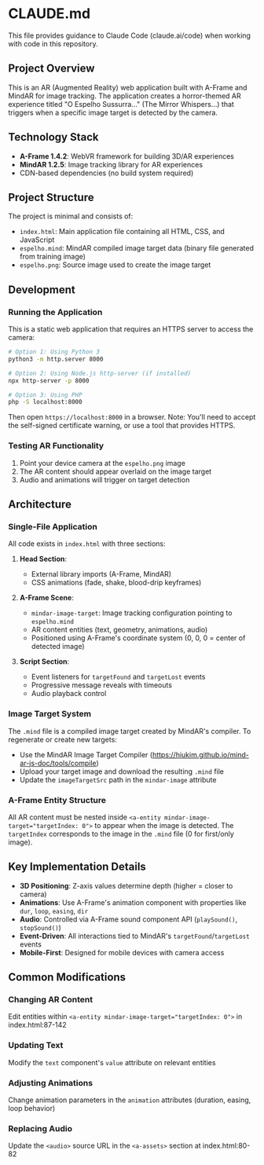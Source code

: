 # CLAUDE.md

This file provides guidance to Claude Code (claude.ai/code) when working with code in this repository.

## Project Overview

This is an AR (Augmented Reality) web application built with A-Frame and MindAR for image tracking. The application creates a horror-themed AR experience titled "O Espelho Sussurra..." (The Mirror Whispers...) that triggers when a specific image target is detected by the camera.

## Technology Stack

- **A-Frame 1.4.2**: WebVR framework for building 3D/AR experiences
- **MindAR 1.2.5**: Image tracking library for AR experiences
- CDN-based dependencies (no build system required)

## Project Structure

The project is minimal and consists of:
- `index.html`: Main application file containing all HTML, CSS, and JavaScript
- `espelho.mind`: MindAR compiled image target data (binary file generated from training image)
- `espelho.png`: Source image used to create the image target

## Development

### Running the Application

This is a static web application that requires an HTTPS server to access the camera:

```bash
# Option 1: Using Python 3
python3 -m http.server 8000

# Option 2: Using Node.js http-server (if installed)
npx http-server -p 8000

# Option 3: Using PHP
php -S localhost:8000
```

Then open `https://localhost:8000` in a browser. Note: You'll need to accept the self-signed certificate warning, or use a tool that provides HTTPS.

### Testing AR Functionality

1. Point your device camera at the `espelho.png` image
2. The AR content should appear overlaid on the image target
3. Audio and animations will trigger on target detection

## Architecture

### Single-File Application

All code exists in `index.html` with three sections:

1. **Head Section**:
   - External library imports (A-Frame, MindAR)
   - CSS animations (fade, shake, blood-drip keyframes)

2. **A-Frame Scene**:
   - `mindar-image-target`: Image tracking configuration pointing to `espelho.mind`
   - AR content entities (text, geometry, animations, audio)
   - Positioned using A-Frame's coordinate system (0, 0, 0 = center of detected image)

3. **Script Section**:
   - Event listeners for `targetFound` and `targetLost` events
   - Progressive message reveals with timeouts
   - Audio playback control

### Image Target System

The `.mind` file is a compiled image target created by MindAR's compiler. To regenerate or create new targets:
- Use the MindAR Image Target Compiler (https://hiukim.github.io/mind-ar-js-doc/tools/compile)
- Upload your target image and download the resulting `.mind` file
- Update the `imageTargetSrc` path in the `mindar-image` attribute

### A-Frame Entity Structure

All AR content must be nested inside `<a-entity mindar-image-target="targetIndex: 0">` to appear when the image is detected. The `targetIndex` corresponds to the image in the `.mind` file (0 for first/only image).

## Key Implementation Details

- **3D Positioning**: Z-axis values determine depth (higher = closer to camera)
- **Animations**: Use A-Frame's animation component with properties like `dur`, `loop`, `easing`, `dir`
- **Audio**: Controlled via A-Frame sound component API (`playSound()`, `stopSound()`)
- **Event-Driven**: All interactions tied to MindAR's `targetFound`/`targetLost` events
- **Mobile-First**: Designed for mobile devices with camera access

## Common Modifications

### Changing AR Content
Edit entities within `<a-entity mindar-image-target="targetIndex: 0">` in index.html:87-142

### Updating Text
Modify the `text` component's `value` attribute on relevant entities

### Adjusting Animations
Change animation parameters in the `animation` attributes (duration, easing, loop behavior)

### Replacing Audio
Update the `<audio>` source URL in the `<a-assets>` section at index.html:80-82
